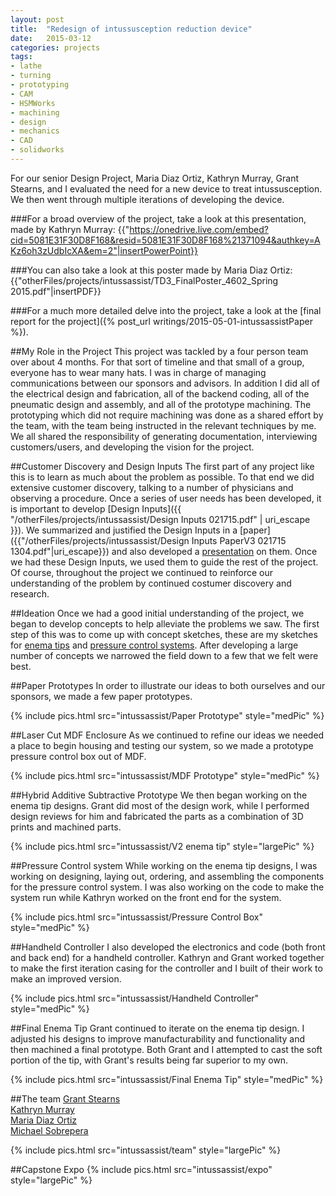 ```yaml
---
layout: post
title:  "Redesign of intussusception reduction device"
date:   2015-03-12
categories: projects
tags:
- lathe
- turning
- prototyping
- CAM
- HSMWorks
- machining
- design
- mechanics
- CAD
- solidworks
---
```

For our senior Design Project, Maria Diaz Ortiz, Kathryn Murray, Grant Stearns, and I evaluated the need for a new device to treat intussusception. We then went through multiple iterations of developing the device.

###For a broad overview of the project, take a look at this presentation, made by Kathryn Murray:
{{"https://onedrive.live.com/embed?cid=5081E31F30D8F168&resid=5081E31F30D8F168%21371094&authkey=AKz6oh3zUdbIcXA&em=2"|insertPowerPoint}}
<br/>

###You can also take a look at this poster made by Maria Diaz Ortiz:
{{"otherFiles/projects/intussassist/TD3_FinalPoster_4602_Spring 2015.pdf"|insertPDF}}
<br/>

###For a much more detailed delve into the project, take a look at the [final report for the project]({% post_url writings/2015-05-01-intussassistPaper %}).
<br/>

##My Role in the Project
This project was tackled by a four person team over about 4 months. For that sort of timeline and that small of a group, everyone has to wear many hats. I was in charge of managing communications between our sponsors and advisors. In addition I did all of the electrical design and fabrication, all of the backend coding, all of the pneumatic design and assembly, and all of the prototype machining. The prototyping which did not require machining was done as a shared effort by the team, with the team being instructed in the relevant techniques by me. We all shared the responsibility of generating documentation, interviewing customers/users, and developing the vision for the project.

##Customer Discovery and Design Inputs
The first part of any project like this is to learn as much about the problem as possible. To that end we did extensive customer discovery, talking to a number of physicians and observing a procedure. Once a series of user needs has been developed, it is important to develop [Design Inputs]({{ "/otherFiles/projects/intussassist/Design Inputs 021715.pdf" | uri_escape }}). We summarized and justified the Design Inputs in a [paper]({{"/otherFiles/projects/intussassist/Design Inputs PaperV3 021715 1304.pdf"|uri_escape}}) and also developed a [presentation](https://onedrive.live.com/redir?resid=5081E31F30D8F168!371093&authkey=!AIMawsqeBdYAG9I&ithint=file%2cpptx) on them. Once we had these Design Inputs, we used them to guide the rest of the project. Of course, throughout the project we continued to reinforce our understanding of the problem by continued costumer discovery and research.

##Ideation
Once we had a good initial understanding of the project, we began to develop concepts to help alleviate the problems we saw. The first step of this was to come up with concept sketches, these are my sketches for [enema tips]({{"/otherFiles/projects/intussassist/ENEMATIPS-MJS.pdf"|uri_escape}}) and [pressure control systems]({{"/otherFiles/projects/intussassist/PRESSURECONTROL-MJS.pdf"|uri_escape}}). After developing a large number of concepts we narrowed the field down to a few that we felt were best.

##Paper Prototypes
In order to illustrate our ideas to both ourselves and our sponsors, we made a few paper prototypes.

<!-- {{"intussassist/Paper Prototype"|insertPicFolder:'largePic','md'}} -->
{% include pics.html src="intussassist/Paper Prototype" style="medPic" %}

##Laser Cut MDF Enclosure
As we continued to refine our ideas we needed a place to begin housing and testing our system, so we made a prototype pressure control box out of MDF.

<!-- {{"intussassist/MDF Prototype"|insertPicFolder:'largePic','md'}} -->
{% include pics.html src="intussassist/MDF Prototype" style="medPic" %}

##Hybrid Additive Subtractive Prototype
We then began working on the enema tip designs. Grant did most of the design work, while I performed design reviews for him and fabricated the parts as a combination of 3D prints and machined parts.

<!-- {{"intussassist/V2 enema tip"|insertPicFolder:'largePic','md'}} -->
{% include pics.html src="intussassist/V2 enema tip" style="largePic" %}

##Pressure Control system
While working on the enema tip designs, I was working on designing, laying out, ordering, and assembling the components for the pressure control system. I was also working on the code to make the system run while Kathryn worked on the front end for the system.

<!-- {{"intussassist/Pressure Control Box"|insertPicFolder:'medPic','md'}} -->
{% include pics.html src="intussassist/Pressure Control Box" style="medPic" %}

##Handheld Controller
I also developed the electronics and code (both front and back end) for a handheld controller. Kathryn and Grant worked together to make the first iteration casing for the controller and I built of their work to make an improved version.

<!-- {{"intussassist/Handheld Controller"|insertPicFolder:'medPic','md'}} -->
{% include pics.html src="intussassist/Handheld Controller" style="medPic" %}

##Final Enema Tip
Grant continued to iterate on the enema tip design. I adjusted his designs to improve manufacturability and functionality and then machined a final prototype. Both Grant and I attempted to cast the soft portion of the tip, with Grant's results being far superior to my own.

<!-- {{"intussassist/Final Enema Tip"|insertPicFolder:'medPic','md'}} -->
{% include pics.html src="intussassist/Final Enema Tip" style="medPic" %}

##The team
[Grant Stearns](https://www.linkedin.com/pub/grant-stearns/36/a37/a20)  
[Kathryn Murray](https://www.linkedin.com/pub/kathryn-murray/4a/606/9ab)  
[Maria Diaz Ortiz](https://www.linkedin.com/pub/maria-diaz-ortiz/39/a07/43b)  
[Michael Sobrepera](https://www.linkedin.com/in/michaelsobrepera)  
<!-- {{"intussassist/team"|insertPicFolder:'largePic','md'}} -->
{% include pics.html src="intussassist/team" style="largePic" %}


##Capstone Expo
{% include pics.html src="intussassist/expo" style="largePic" %}
